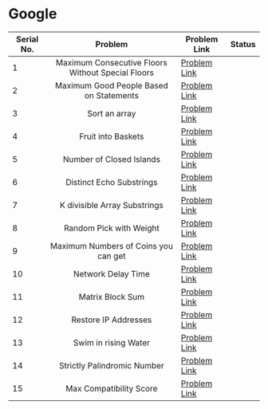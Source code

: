 # Google

| Serial No. | Problem | Problem Link | Status |
| ---------- |:-------:| ------------ | ------ |
| 1 | Maximum Consecutive Floors Without Special Floors | [Problem Link](https://leetcode.com/problems/maximum-consecutive-floors-without-special-floors/) |  |
| 2 | Maximum Good People Based on Statements | [Problem Link](https://leetcode.com/problems/maximum-good-people-based-on-statements/) |  |
| 3 | Sort an array | [Problem Link](https://leetcode.com/problems/sort-an-array/) |  |
| 4 | Fruit into Baskets | [Problem Link](https://leetcode.com/problems/fruit-into-baskets/) |  |
| 5 | Number of Closed Islands | [Problem Link](https://leetcode.com/problems/number-of-closed-islands/) |  |
| 6 | Distinct Echo Substrings | [Problem Link](https://leetcode.com/problems/distinct-echo-substrings/) |  |
| 7 | K divisible Array Substrings | [Problem Link](https://leetcode.com/problems/k-divisible-elements-subarrays/) |  |
| 8 | Random Pick with Weight | [Problem Link](https://leetcode.com/problems/random-pick-with-weight/) |  |
| 9 | Maximum Numbers of Coins you can get | [Problem Link](https://leetcode.com/problems/maximum-number-of-coins-you-can-get/) |  |
| 10 | Network Delay Time | [Problem Link](https://leetcode.com/problems/network-delay-time/) |  |
| 11 | Matrix Block Sum | [Problem Link](https://leetcode.com/problems/matrix-block-sum/) |  |
| 12 | Restore IP Addresses | [Problem Link](https://leetcode.com/problems/restore-ip-addresses/) |  |
| 13 | Swim in rising Water | [Problem Link](https://leetcode.com/problems/swim-in-rising-water/) |  |
| 14 | Strictly Palindromic Number | [Problem Link](https://leetcode.com/problems/strictly-palindromic-number/) |  |
| 15 | Max Compatibility Score | [Problem Link](https://leetcode.com/problems/maximum-compatibility-score-sum/) |  |

